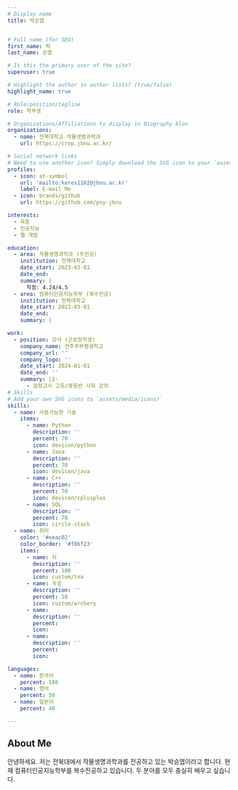 ```yaml
---
# Display name
title: 박승엽


# Full name (for SEO)
first_name: 박
last_name: 승엽

# Is this the primary user of the site?
superuser: true

# Highlight the author in author lists? (true/false)
highlight_name: true

# Role/position/tagline
role: 학부생

# Organizations/Affiliations to display in Biography blox
organizations:
  - name: 전북대학교 작물생명과학과
    url: https://crop.jbnu.ac.kr/

# Social network links
# Need to use another icon? Simply download the SVG icon to your `assets/media/icons/` folder.
profiles:
  - icon: at-symbol
    url: 'mailto:keres1102@jbnu.ac.kr'
    label: E-mail Me
  - icon: brands/github
    url: https://github.com/psy-jbnu

interests:
  - 육종 
  - 인공지능
  - 웹 개발

education:
  - area: 작물생명과학과 (주전공)
    institution: 전북대학교
    date_start: 2023-03-01
    date_end: 
    summary: |
      학점: 4.24/4.5
  - area: 컴퓨터인공지능학부 (복수전공)
    institution: 전북대학교
    date_start: 2023-03-01
    date_end: 
    summary: |

work:
  - position: 강사 (근로장학생)
    company_name: 전주주부평생학교
    company_url: ''
    company_logo: ''
    date_start: 2024-01-01
    date_end: ''
    summary: |2-
      - 검정고시 고등/중등반 사회 강의
# Skills
# Add your own SVG icons to `assets/media/icons/`
skills:
  - name: 사용가능한 기술
    items:
      - name: Python
        description: ''
        percent: 70
        icon: devicon/python
      - name: Java
        description: ''
        percent: 70
        icon: devicon/java
      - name: C++
        description: ''
        percent: 70
        icon: devicon/cplusplus
      - name: SQL
        description: ''
        percent: 70
        icon: circle-stack
  - name: 취미
    color: '#eeac02'
    color_border: '#f0bf23'
    items:
      - name: 차
        description: ''
        percent: 100
        icon: custom/tea
      - name: 국궁
        description: ''
        percent: 10
        icon: custom/archery
      - name: 
        description: ''
        percent: 
        icon: 
      - name: 
        description: ''
        percent: 
        icon: 

languages:
  - name: 한국어
    percent: 100
  - name: 영어
    percent: 50
  - name: 일본어
    percent: 40

---
```


## About Me

안녕하세요. 저는 전북대에서 작물생명과학과를 전공하고 있는 박승엽이라고 합니다. 현재 컴퓨터인공지능학부를 복수전공하고 있습니다. 두 분야를 모두 충실히 배우고 싶습니다. 

